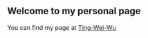 ## Welcome to my personal page

You can find my page at [Ting-Wei-Wu](https://waynewu6250.github.io/)
